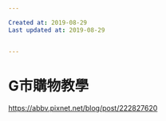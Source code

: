 ```yaml
---

Created at: 2019-08-29
Last updated at: 2019-08-29


---
```


# G市購物教學


<https://abbv.pixnet.net/blog/post/222827620>

